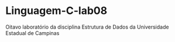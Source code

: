 # Linguagem-C-lab08
Oitavo laboratório da disciplina Estrutura de Dados da Universidade Estadual de Campinas
